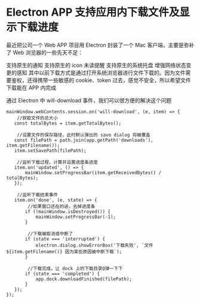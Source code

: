 Electron APP 支持应用内下载文件及显示下载进度
===========================================

最近把公司一个 Web APP 项目用 Electron 封装了一个 Mac 客户端，主要是弥补了 Web 浏览器的一些先天不足：

支持原生的通知
支持原生的 icon 未读提醒
支持原生的系统托盘
增强网络状态变更的感知
其中以前下载方式是通过打开系统浏览器进行文件下载的。因为文件需要鉴权，还得携带一些敏感的 cookie、token 过去，感觉不安全，所以希望文件下载能在 APP 内完成

通过 Electron 中 will-download 事件，我们可以很方便的解决这个问题

    mainWindow.webContents.session.on('will-download', (e, item) => {
        //获取文件的总大小
       const totalBytes = item.getTotalBytes();

        //设置文件的保存路径，此时默认弹出的 save dialog 将被覆盖
       const filePath = path.join(app.getPath('downloads'), item.getFilename());
       item.setSavePath(filePath);

        //监听下载过程，计算并设置进度条进度
       item.on('updated', () => {
           mainWindow.setProgressBar(item.getReceivedBytes() / totalBytes);
       });

        //监听下载结束事件
       item.on('done', (e, state) => {
            //如果窗口还在的话，去掉进度条
           if (!mainWindow.isDestroyed()) {
               mainWindow.setProgressBar(-1);
           }

            //下载被取消或中断了
           if (state === 'interrupted') {
               electron.dialog.showErrorBox('下载失败', `文件 ${item.getFilename()} 因为某些原因被中断下载`);
           }

            //下载完成，让 dock 上的下载目录Q弹一下下
           if (state === 'completed') {
               app.dock.downloadFinished(filePath);
           }
       });
    });
